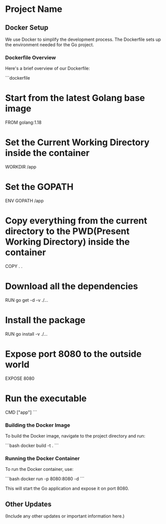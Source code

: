 # Project Name

## Docker Setup

We use Docker to simplify the development process. The Dockerfile sets up the environment needed for the Go project.

### Dockerfile Overview

Here's a brief overview of our Dockerfile:

\```dockerfile
# Start from the latest Golang base image
FROM golang:1.18

# Set the Current Working Directory inside the container
WORKDIR /app

# Set the GOPATH
ENV GOPATH /app

# Copy everything from the current directory to the PWD(Present Working Directory) inside the container
COPY . .

# Download all the dependencies
RUN go get -d -v ./...

# Install the package
RUN go install -v ./...

# Expose port 8080 to the outside world
EXPOSE 8080

# Run the executable
CMD ["app"]
\```

### Building the Docker Image

To build the Docker image, navigate to the project directory and run:

\```bash
docker build -t <your-image-name> .
\```

### Running the Docker Container

To run the Docker container, use:

\```bash
docker run -p 8080:8080 -d <your-image-name>
\```

This will start the Go application and expose it on port 8080.

## Other Updates

(Include any other updates or important information here.)